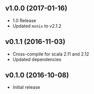 ## v1.0.0 (2017-01-16)

* 1.0 Release
* Updated `monix` to v2.1.2

## v0.1.1 (2016-11-03)

* Cross-compile for scala 2.11 and 2.12
* Updated dependencies

## v0.1.0 (2016-10-08)

* Initial release

